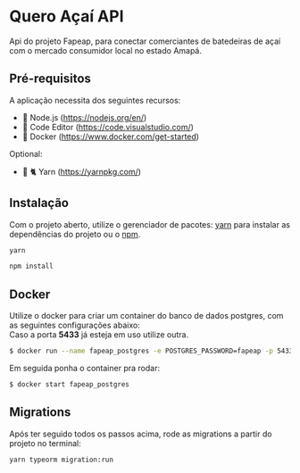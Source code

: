 # Quero Açaí API

Api do projeto Fapeap, para conectar comerciantes de batedeiras de açaí com o mercado consumidor local no estado Amapá.

## Pré-requisitos

A aplicação necessita dos seguintes recursos:

 * :dragon_face: Node.js (https://nodejs.org/en/)
 * :memo:	 Code Editor (https://code.visualstudio.com/)
 * 🐋 Docker (https://www.docker.com/get-started)
 
 Optional: 
 * 🧶 :cat2: Yarn (https://yarnpkg.com/)


## Instalação
Com o projeto aberto, utilize o gerenciador de pacotes: [yarn](https://classic.yarnpkg.com/en/docs/getting-started) para instalar as dependências do projeto ou o [npm](https://www.npmjs.com/get-npm).

```bash
yarn
```

```bash
npm install
```

## Docker
Utilize o docker para criar um container do banco de dados postgres, com as seguintes configurações abaixo:<br>Caso a porta **5433** já esteja em uso utilize outra.

```bash
$ docker run --name fapeap_postgres -e POSTGRES_PASSWORD=fapeap -p 5433:5432 -d postgres
```

Em seguida ponha o container pra rodar:

```bash
$ docker start fapeap_postgres
```

## Migrations

Após ter seguido todos os passos acima, rode as migrations a partir do projeto no terminal:

```bash
yarn typeorm migration:run
```
 
